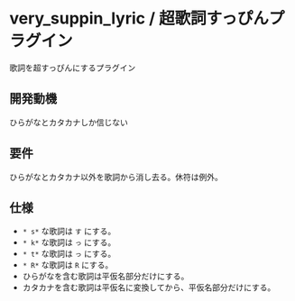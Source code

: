 # very_suppin_lyric / 超歌詞すっぴんプラグイン

歌詞を超すっぴんにするプラグイン

## 開発動機

ひらがなとカタカナしか信じない

## 要件

ひらがなとカタカナ以外を歌詞から消し去る。休符は例外。

## 仕様

- `* s*` な歌詞は `す` にする。
- `* k*` な歌詞は `っ` にする。
- `* t*` な歌詞は `っ` にする。
- `* R*` な歌詞は `R` にする。
- ひらがなを含む歌詞は平仮名部分だけにする。
- カタカナを含む歌詞は平仮名に変換してから、平仮名部分だけにする。

